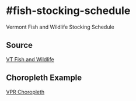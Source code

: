 #fish-stocking-schedule
======================

Vermont Fish and Wildlife Stocking Schedule

## Source
[VT Fish and Wildlife](http://www.anr.state.vt.us/fwd/stockingschedule.aspx)

## Choropleth Example
[VPR Choropleth](http://bl.ocks.org/mattparrilla/c40f3457df1ed3961e1b)
